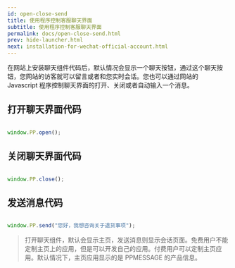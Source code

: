 ```yaml
---
id: open-close-send
title: 使用程序控制客服聊天界面
subtitle: 使用程序控制客服聊天界面
permalink: docs/open-close-send.html
prev: hide-launcher.html
next: installation-for-wechat-official-account.html
---
```



在网站上安装聊天组件代码后，默认情况会显示一个聊天按钮，通过这个聊天按钮，您网站的访客就可以留言或者和您实时会话。您也可以通过网站的 Javascript 程序控制聊天界面的打开、关闭或者自动输入一个消息。

## 打开聊天界面代码


```javascript

window.PP.open();

```

## 关闭聊天界面代码


```javascript

window.PP.close();

```


## 发送消息代码


```javascript

window.PP.send("您好，我想咨询关于退货事项");

```

> 打开聊天组件，默认会显示主页，发送消息则显示会话页面。免费用户不能定制主页上的应用，但是可以开发自己的应用。付费用户可以定制主页应用。默认情况下，主页应用显示的是 PPMESSAGE 的产品信息。
